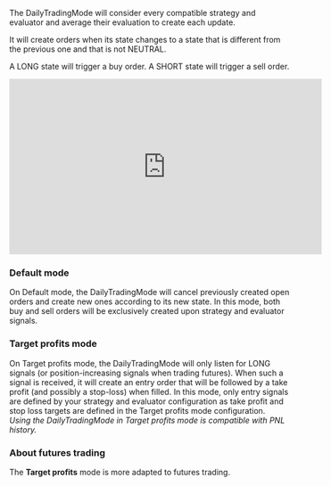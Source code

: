 The DailyTradingMode will consider every compatible strategy and evaluator and average their evaluation to create
each update.

It will create orders when its state changes to 
a state that is different from the previous one and that is not NEUTRAL.

A LONG state will trigger a buy order. A SHORT state will trigger a sell order. 

<div class="text-center">
    <iframe width="560" height="315" src="https://www.youtube.com/embed/yTE6NE690Ds?showinfo=0&amp;rel=0" 
    title="YouTube video player" frameborder="0" allow="accelerometer; autoplay; 
    clipboard-write; encrypted-media; gyroscope; picture-in-picture" allowfullscreen></iframe>
</div>

### Default mode
On Default mode, the DailyTradingMode will cancel previously created open orders 
and create new ones according to its new state. 
In this mode, both buy and sell orders will be exclusively created upon strategy and evaluator signals.

### Target profits mode
On Target profits mode, the DailyTradingMode will only listen for LONG signals 
(or position-increasing signals when trading futures). When such a signal is received, it will create an entry order 
that will be followed by a take profit (and possibly a stop-loss) when filled. In this mode, only entry signals are 
defined by your strategy and evaluator configuration as take profit and stop loss targets are defined in 
the Target profits mode configuration.  
*Using the DailyTradingMode in Target profits mode is compatible with PNL history.*

### About futures trading  
The **Target profits** mode is more adapted to futures trading.
